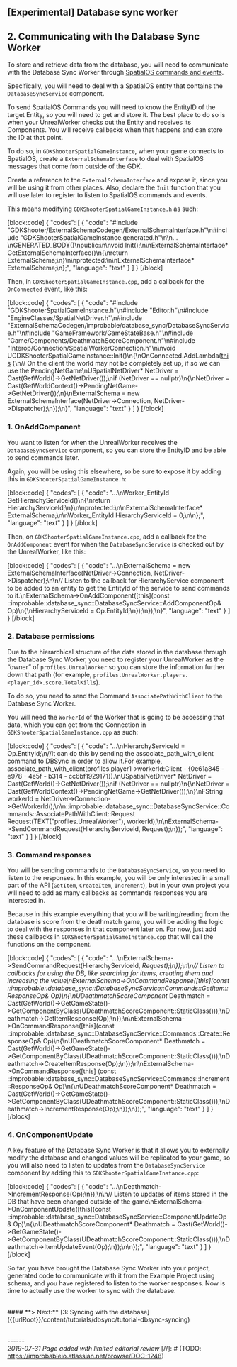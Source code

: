 

## \[Experimental\] Database sync worker

## 2. Communicating with the Database Sync Worker

To store and retrieve data from the database, you will need to communicate with the Database Sync Worker through [SpatialOS commands and events](https://docs.improbable.io/reference/latest/shared/design/object-interaction).

Specifically, you will need to deal with a SpatialOS entity that contains the `DatabaseSyncService` component.

To send SpatialOS Commands you will need to know the EntityID of the target Entity, so you will need to get and store it. The best place to do so is when your UnrealWorker checks out the Entity and receives its Components. You will receive callbacks when that happens and can store the ID at that point.

To do so, in `GDKShooterSpatialGameInstance`, when your game connects to SpatialOS, create a `ExternalSchemaInterface` to deal with SpatialOS messages that come from outside of the GDK.

Create a reference to the `ExternalSchemaInterface` and expose it, since you will be using it from other places. Also, declare the `Init` function that you will use later to register to listen to SpatialOS commands and events.

This means modifying `GDKShooterSpatialGameInstance.h` as such:

[block:code]
{
  "codes": [
  {
      "code": "#include "GDKShooter/ExternalSchemaCodegen/ExternalSchemaInterface.h"\n#include "GDKShooterSpatialGameInstance.generated.h"\n\n…\nGENERATED_BODY()\npublic:\n\nvoid Init();\n\nExternalSchemaInterface* GetExternalSchemaInterface()\n{\nreturn ExternalSchema;\n}\n\nprotected:\n\nExternalSchemaInterface* ExternalSchema;\n};",
      "language": "text"
    }
  ]
}
[/block]

Then, in `GDKShooterSpatialGameInstance.cpp`, add a callback for the `OnConnected` event, like this:

[block:code]
{
  "codes": [
  {
      "code": "#include "GDKShooterSpatialGameInstance.h"\n#include "Editor.h"\n#include "EngineClasses/SpatialNetDriver.h"\n#include "ExternalSchemaCodegen/improbable/database_sync/DatabaseSyncService.h"\n#include "GameFramework/GameStateBase.h"\n#include "Game/Components/DeathmatchScoreComponent.h"\n#include "Interop/Connection/SpatialWorkerConnection.h"\n\nvoid UGDKShooterSpatialGameInstance::Init()\n{\nOnConnected.AddLambda([this]() {\n// On the client the world may not be completely set up, if so we can use the PendingNetGame\nUSpatialNetDriver* NetDriver = Cast<USpatialNetDriver>(GetWorld()->GetNetDriver());\nif (NetDriver == nullptr)\n{\nNetDriver = Cast<USpatialNetDriver>(GetWorldContext()->PendingNetGame->GetNetDriver());\n}\nExternalSchema = new ExternalSchemaInterface(NetDriver->Connection, NetDriver->Dispatcher);\n});\n}",
      "language": "text"
    }
  ]
}
[/block]

### 1. OnAddComponent

You want to listen for when the UnrealWorker receives the `DatabaseSyncService` component, so you can store the EntityID and be able to send commands later.

Again, you will be using this elsewhere, so be sure to expose it by adding this in `GDKShooterSpatialGameInstance.h`:

[block:code]
{
  "codes": [
  {
      "code": "...\nWorker_EntityId GetHierarchyServiceId()\n{\nreturn HierarchyServiceId;\n}\n\nprotected:\n\nExternalSchemaInterface* ExternalSchema;\n\nWorker_EntityId HierarchyServiceId = 0;\n\n};",
      "language": "text"
    }
  ]
}
[/block]

Then, on `GDKShooterSpatialGameInstance.cpp`, add a callback for the `OnAddComponent` event for when the `DatabaseSyncService` is checked out by the UnrealWorker, like this:

[block:code]
{
  "codes": [
  {
      "code": "...\nExternalSchema = new ExternalSchemaInterface(NetDriver->Connection, NetDriver->Dispatcher);\n\n// Listen to the callback for HierarchyService component to be added to an entity to get the EntityId of the service to send commands to it.\nExternalSchema->OnAddComponent([this](const ::improbable::database_sync::DatabaseSyncService::AddComponentOp& Op)\n{\nHierarchyServiceId = Op.EntityId;\n});\n});\n}",
      "language": "text"
    }
  ]
}
[/block]

### 2. Database permissions

Due to the hierarchical structure of the data stored in the database through the Database Sync Worker, you need to register your UnrealWorker as the “owner” of `profiles.UnrealWorker` so you can store the information further down that path (for example, `profiles.UnrealWorker.players.<player_id>.score.TotalKills`).

To do so, you need to send the Command `AssociatePathWithClient` to the Database Sync Worker.

You will need the `WorkerId` of the Worker that is going to be accessing that data, which you can get from the Connection in `GDKShooterSpatialGameInstance.cpp` as such:

[block:code]
{
  "codes": [
  {
      "code": "...\nHierarchyServiceId = Op.EntityId;\n//It can do this by sending the associate_path_with_client command to DBSync in order to allow it.For example, associate_path_with_client(profiles.player1->workerId:Client - {0e61a845 - e978 - 4e5f - b314 - cc6bf1929171}).\nUSpatialNetDriver* NetDriver = Cast<USpatialNetDriver>(GetWorld()->GetNetDriver());\nif (NetDriver == nullptr)\n{\nNetDriver = Cast<USpatialNetDriver>(GetWorldContext()->PendingNetGame->GetNetDriver());\n}\nFString workerId = NetDriver->Connection->GetWorkerId();\n\n::improbable::database_sync::DatabaseSyncService::Commands::AssociatePathWithClient::Request Request(TEXT("profiles.UnrealWorker"), workerId);\n\nExternalSchema->SendCommandRequest(HierarchyServiceId, Request);\n});",
      "language": "text"
    }
  ]
}
[/block]

### 3. Command responses

You will be sending commands to the `DatabaseSyncService`, so you need to listen to the responses. In this example, you will be only interested in a small part of the API (`GetItem`, `CreateItem`, `Increment`), but in your own project you will need to add as many callbacks as commands responses you are interested in.

Because in this example everything that you will be writing/reading from the database is score from the deathmatch game, you will be adding the logic to deal with the responses in that component later on. For now, just add these callbacks in `GDKShooterSpatialGameInstance.cpp` that will call the functions on the component.

[block:code]
{
  "codes": [
  {
      "code": "...\nExternalSchema->SendCommandRequest(HierarchyServiceId, *Request);\n});\n\n// Listen to callbacks for using the DB, like searching for items, creating them and increasing the value\nExternalSchema->OnCommandResponse([this](const ::improbable::database_sync::DatabaseSyncService::Commands::GetItem::ResponseOp& Op)\n{\nUDeathmatchScoreComponent* Deathmatch = Cast<UDeathmatchScoreComponent>(GetWorld()->GetGameState()->GetComponentByClass(UDeathmatchScoreComponent::StaticClass()));\nDeathmatch->GetItemResponse(Op);\n});\n\nExternalSchema->OnCommandResponse([this](const ::improbable::database_sync::DatabaseSyncService::Commands::Create::ResponseOp& Op)\n{\nUDeathmatchScoreComponent* Deathmatch = Cast<UDeathmatchScoreComponent>(GetWorld()->GetGameState()->GetComponentByClass(UDeathmatchScoreComponent::StaticClass()));\nDeathmatch->CreateItemResponse(Op);\n});\n\nExternalSchema->OnCommandResponse([this] (const ::improbable::database_sync::DatabaseSyncService::Commands::Increment::ResponseOp& Op)\n{\nUDeathmatchScoreComponent* Deathmatch = Cast<UDeathmatchScoreComponent>(GetWorld()->GetGameState()->GetComponentByClass(UDeathmatchScoreComponent::StaticClass()));\nDeathmatch->IncrementResponse(Op);\n});\n});",
      "language": "text"
    }
  ]
}
[/block]

### 4. OnComponentUpdate

A key feature of the Database Sync Worker is that it allows you to externally modify the database and changed values will be replicated to your game, so you will also need to listen to updates from the `DatabaseSyncService` component by adding this to `GDKShooterSpatialGameInstance.cpp`:

[block:code]
{
  "codes": [
  {
      "code": "...\nDeathmatch->IncrementResponse(Op);\n});\n\n// Listen to updates of items stored in the DB that have been changed outside of the game\nExternalSchema->OnComponentUpdate([this](const ::improbable::database_sync::DatabaseSyncService::ComponentUpdateOp& Op)\n{\nUDeathmatchScoreComponent* Deathmatch = Cast<UDeathmatchScoreComponent>(GetWorld()->GetGameState()->GetComponentByClass(UDeathmatchScoreComponent::StaticClass()));\nDeathmatch->ItemUpdateEvent(Op);\n});\n\n});",
      "language": "text"
    }
  ]
}
[/block]

So far, you have brought the Database Sync Worker into your project, generated code to communicate with it from the Example Project using schema, and you have registered to listen to the worker responses. Now is time to actually use the worker to sync with the database.

</br>
#### **> Next:** [3: Syncing with the database]({{urlRoot}}/content/tutorials/dbsync/tutorial-dbsync-syncing)
</br>

<br/>------<br/>
_2019-07-31 Page added with limited editorial review_
[//]: # (TODO: https://improbableio.atlassian.net/browse/DOC-1248)
